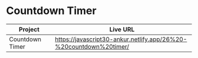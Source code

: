 # Countdown Timer

| Project         | Live URL                                                           |
| --------------- | ------------------------------------------------------------------ |
| Countdown Timer | https://javascript30-ankur.netlify.app/26%20-%20countdown%20timer/ |
